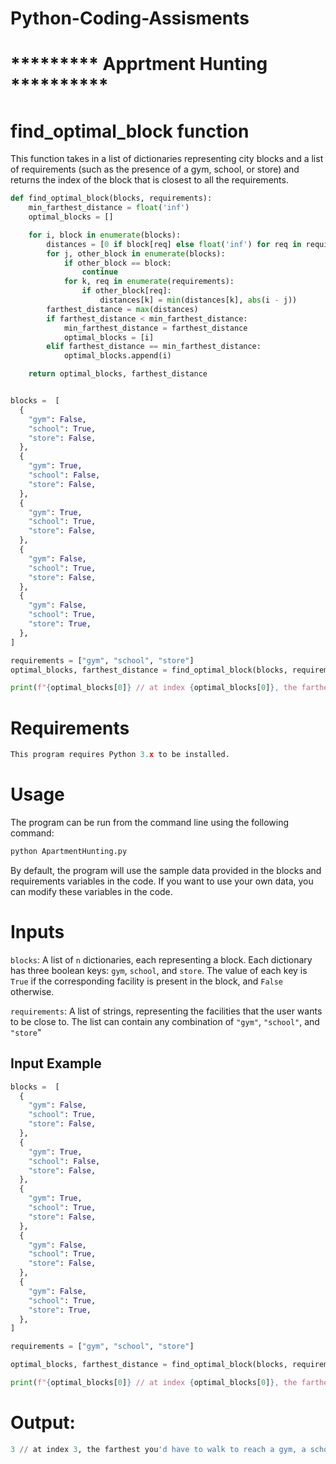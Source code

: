 # Python-Coding-Assisments


# ********* Apprtment Hunting **********

# find_optimal_block function 

 This function takes in a list of dictionaries representing city blocks and a list of requirements (such as the presence of a gym, school, or store) and returns the index of the block that is closest to all the requirements.

```python
def find_optimal_block(blocks, requirements):
    min_farthest_distance = float('inf')
    optimal_blocks = []

    for i, block in enumerate(blocks):
        distances = [0 if block[req] else float('inf') for req in requirements]
        for j, other_block in enumerate(blocks):
            if other_block == block:
                continue
            for k, req in enumerate(requirements):
                if other_block[req]:
                    distances[k] = min(distances[k], abs(i - j))
        farthest_distance = max(distances)
        if farthest_distance < min_farthest_distance:
            min_farthest_distance = farthest_distance
            optimal_blocks = [i]
        elif farthest_distance == min_farthest_distance:
            optimal_blocks.append(i)

    return optimal_blocks, farthest_distance


blocks =  [
  {
    "gym": False,
    "school": True,
    "store": False,
  },
  {
    "gym": True,
    "school": False,
    "store": False,
  },
  {
    "gym": True,
    "school": True,
    "store": False,
  },
  {
    "gym": False,
    "school": True,
    "store": False,
  },
  {
    "gym": False,
    "school": True,
    "store": True,
  },
]

requirements = ["gym", "school", "store"] 
optimal_blocks, farthest_distance = find_optimal_block(blocks, requirements)

print(f"{optimal_blocks[0]} // at index {optimal_blocks[0]}, the farthest you'd have to walk to reach a gym, a school, or a store is {farthest_distance} block(s); at any other index, you'd have to walk farther")

```


# Requirements
```python
This program requires Python 3.x to be installed.
```



# Usage
The program can be run from the command line using the following command:
```python
python ApartmentHunting.py

```
By default, the program will use the sample data provided in the blocks and requirements variables in the code. If you want to use your own data, you can modify these variables in the code.



# Inputs
`blocks`: A list of `n` dictionaries, each representing a block. Each dictionary has three boolean keys: `gym`, `school`, and `store`. The value of each key is `True` if the corresponding facility is present in the block, and `False` otherwise.

`requirements`: A list of strings, representing the facilities that the user wants to be close to. The list can contain any combination of `"gym"`, `"school"`, and `"store`"

## Input Example
```python
blocks =  [
  {
    "gym": False,
    "school": True,
    "store": False,
  },
  {
    "gym": True,
    "school": False,
    "store": False,
  },
  {
    "gym": True,
    "school": True,
    "store": False,
  },
  {
    "gym": False,
    "school": True,
    "store": False,
  },
  {
    "gym": False,
    "school": True,
    "store": True,
  },
]

requirements = ["gym", "school", "store"] 

optimal_blocks, farthest_distance = find_optimal_block(blocks, requirements)

print(f"{optimal_blocks[0]} // at index {optimal_blocks[0]}, the farthest you'd have to walk to reach a gym, a school, or a store is {farthest_distance} block(s); at any other index, you'd have to walk farther")

```
# Output:
```python
3 // at index 3, the farthest you'd have to walk to reach a gym, a school, or a store is 1 block; at any other index, you'd have to walk farther

```